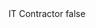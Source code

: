 <?xml version="1.0" encoding="UTF-8"?>
<CustomMetadata xmlns="http://soap.sforce.com/2006/04/metadata">
    <label>IT Contractor</label>
    <protected>false</protected>
</CustomMetadata>
